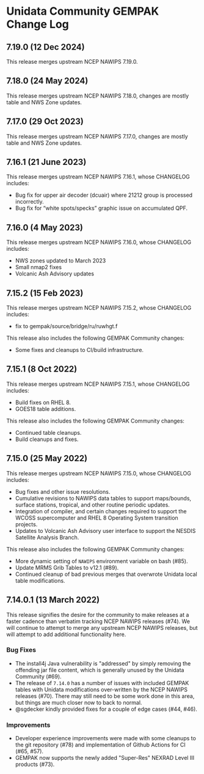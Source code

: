 <!-- markdownlint-configure-file {"MD024": { "siblings_only": true } } -->
# Unidata Community GEMPAK Change Log

## 7.19.0 (12 Dec 2024)

This release merges upstream NCEP NAWIPS 7.19.0.

## 7.18.0 (24 May 2024)

This release merges upstream NCEP NAWIPS 7.18.0, changes are mostly table
and NWS Zone updates.

## 7.17.0 (29 Oct 2023)

This release merges upstream NCEP NAWIPS 7.17.0, changes are mostly table
and NWS Zone updates.

## 7.16.1 (21 June 2023)

This release merges upstream NCEP NAWIPS 7.16.1, whose CHANGELOG includes:

- Bug fix for upper air decoder (dcuair) where 21212 group is processed incorrectly.
- Bug fix for “white spots/specks” graphic issue on accumulated QPF.

## 7.16.0 (4 May 2023)

This release merges upstream NCEP NAWIPS 7.16.0, whose CHANGELOG includes:

- NWS zones updated to March 2023
- Small nmap2 fixes
- Volcanic Ash Advisory updates

## 7.15.2 (15 Feb 2023)

This release merges upstream NCEP NAWIPS 7.15.2, whose CHANGELOG includes:

- fix to gempak/source/bridge/ru/ruwhgt.f

This release also includes the following GEMPAK Community changes:

- Some fixes and cleanups to CI/build infrastructure.

## 7.15.1 (8 Oct 2022)

This release merges upstream NCEP NAWIPS 7.15.1, whose CHANGELOG includes:

- Build fixes on RHEL 8.
- GOES18 table additions.

This release also includes the following GEMPAK Community changes:

- Continued table cleanups.
- Build cleanups and fixes.

## 7.15.0 (25 May 2022)

This release merges upstream NCEP NAWIPS 7.15.0, whose CHANGELOG includes:

- Bug fixes and other issue resolutions.
- Cumulative revisions to NAWIPS data tables to support maps/bounds,
surface stations, tropical, and other routine periodic updates.
- Integration of compiler, and certain changes required to support the
WCOSS supercomputer and RHEL 8 Operating System transition projects.
- Updates to Volcanic Ash Advisory user interface to support the NESDIS
Satellite Analysis Branch.

This release also includes the following GEMPAK Community changes:

- More dynamic setting of `NAWIPS` environment variable on bash (#85).
- Update MRMS Grib Tables to v12.1 (#89).
- Continued cleanup of bad previous merges that overwrote Unidata
local table modifications.

## 7.14.0.1 (13 March 2022)

This release signifies the desire for the community to make releases at a faster
cadence than verbatim tracking NCEP NAWIPS releases (#74).  We will continue
to attempt to merge any upstream NCEP NAWIPS releases, but will attempt to add
additional functionality here.

### Bug Fixes

- The install4j Java vulnerability is "addressed" by simply removing the offending
jar file content, which is generally unused by the Unidata Community (#69).
- The release of `7.14.0` has a number of issues with included GEMPAK tables
with Unidata modifications over-written by the NCEP NAWIPS releases (#70). There
may still need to be some work done in this area, but things are much closer now
to back to normal.
- @sgdecker kindly provided fixes for a couple of edge cases (#44, #46).

### Improvements

- Developer experience improvements were made with some cleanups to the git
repository (#78) and implementation of Github Actions for CI (#65, #57).
- GEMPAK now supports the newly added "Super-Res" NEXRAD Level III products (#73).

